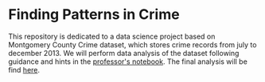 # Finding Patterns in Crime


This repository is dedicated to a data science project based on Montgomery County Crime dataset, which stores crime records from july to december 2013.
We will perform data analysis of the dataset following guidance and hints in the [professor's notebook](http://nbviewer.jupyter.org/github/ycaroravel/Finding-Patterns-in-Crime/blob/master/Project%20%231%20Finding%20Patterns%20in%20Crime.ipynb). The final analysis will be find [here](http://nbviewer.jupyter.org/github/ycaroravel/Finding-Patterns-in-Crime/blob/master/Project1.ipynb).
